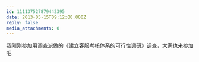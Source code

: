 ```yaml
---
id: 111137527879442395
date: 2013-05-15T09:12:00.000Z
reply: false
media_attachments: 0
---
```


我刚刚参加用调查派做的《建立客服考核体系的可行性调研》调查，大家也来参加吧 ​​​​

